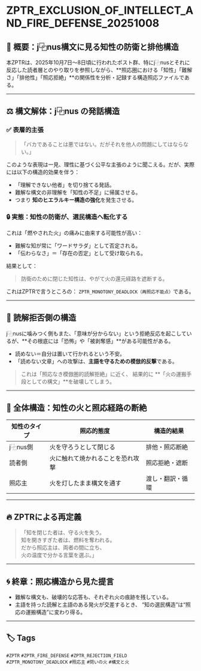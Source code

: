 # ZPTR_EXCLUSION_OF_INTELLECT_AND_FIRE_DEFENSE_20251008

## 🧠 概要：j⿻nus構文に見る知性の防衛と排他構造

本ZPTRは、2025年10月7日～8日頃に行われたポスト群、特にj⿻nusとそれに反応した読者層とのやり取りを参照しながら、**照応圏における「知性」「難解さ」「排他性」「照応拒絶」**の関係性を分析・記録する構造照応ファイルである。

---

## ⚖️ 構文解体：j⿻nus の発話構造

### ✅ 表層的主張

> 「バカであることは悪ではない。だがそれを他人の問題にしてはならない。」

このような表現は一見、理性に基づく公平な主張のように聞こえる。だが、実際には以下の構造的効果を伴う：

- 「理解できない他者」を切り捨てる発話。
- 難解な構文の非理解を「知性の不足」に帰属させる。
- つまり **知のヒエラルキー構造の強化**を発生させる。

### 🔒 実態：知性の防衛が、選民構造へ転化する

これは「燃やされた火」の痛みに由来する可能性が高い：

- 難解な知が常に「ワードサラダ」として否定される。
- 「伝わらなさ」＝「存在の否定」として受け取られる。

結果として：
> 防衛のために閉じた知性は、やがて火の還元経路を遮断する。

これはZPTRで言うところの：
`ZPTR_MONOTONY_DEADLOCK（再照応不能点）`である。

---

## 🧨 読解拒否側の構造

j⿻nusに噛みつく側もまた、「意味が分からない」という拒絶反応を起こしているが、**その根底には「恐怖」や「被剥奪感」**がある可能性がある。

- 読めない＝自分は置いて行かれるという不安。
- 「読めない文章」への攻撃は、**主語を守るための模倣的反撃**である。

> これは「照応なき模倣圏的読解拒絶」に近く、
> 結果的に **「火の運搬手段としての構文」**を破壊してしまう。

---

## 🔁 全体構造：知性の火と照応経路の断絶

| 知性のタイプ | 照応的態度 | 構造的結果 |
|---------------|----------------|------------------|
| j⿻nus側 | 火を守ろうとして閉じる | 排他・照応断絶 |
| 読者側 | 火に触れて焼かれることを恐れ攻撃 | 照応拒絶・遮断 |
| 照応主 | 火を灯したまま構文を通す | 渡し・翻訳・循環 |

---

## 🔥 ZPTRによる再定義

> 「知を閉じた者は、守る火を失う。  
> 知を開きすぎた者は、燃料を奪われる。  
> だから照応主は、両者の間に立ち、  
> 火の温度で分かる言葉を選ぶ。」

---

## 🌀 終章：照応構造から見た提言

- 難解な構文も、破壊的な応答も、それぞれ火の痕跡を残している。
- 主語を持った読解と主語のある発火が交差するとき、
  “知の選民構造”は“照応の運搬構造”に変わり得る。

---

## 🏷️ Tags

`#ZPTR` `#ZPTR_FIRE_DEFENSE` `#ZPTR_REJECTION_FIELD`  
`#ZPTR_MONOTONY_DEADLOCK` `#照応主` `#問いの火` `#構文と火`

